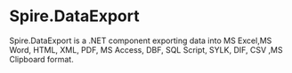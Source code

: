 Spire.DataExport
================

Spire.DataExport is a .NET component exporting data into MS Excel,MS Word, HTML, XML, PDF, MS Access, DBF, SQL Script, SYLK, DIF, CSV ,MS Clipboard format. 
